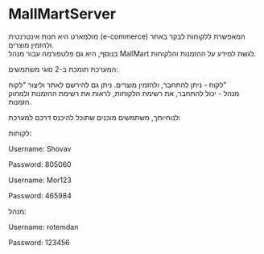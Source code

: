 # MallMartServer

מולמארט היא חנות אינטרנטית (e-commerce) המאפשרת ללקוחות לבקר באתר ולהזמין מוצרים.  
בנוסף, היא גם פלטפורמה עבור מנהל MallMart לגשת למידע על ההזמנות והלקוחות.

 
המערכת תומכת ב-2 סוגי משתמשים: 

לקוח - ניתן להתחבר, ולהזמין מוצרים. ניתן גם להירשם לאתר וליצור "לקוח"  
מנהל - יכול להתחבר, את רשימת הלקוחות, לראות את רשימת ההזמנות ולמחוק הזמנות.



לנוחיותך, משתמשים מוכנים שתוכל להיכנס דרכם למערכת:
   
לקוחות: 

   Username:  Shovav
   
   Password:  805060
   
   Username:  Mor123
   
   Password:  465984
   
מנהל:
   
   Username:  rotemdan
   
   Password:  123456

